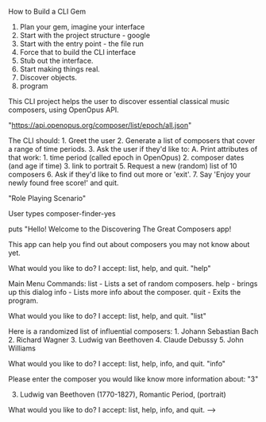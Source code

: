 How to Build a CLI Gem

1. Plan your gem, imagine your interface
2. Start with the project structure - google
3. Start with the entry point - the file run
4. Force that to build the CLI interface
5. Stub out the interface.
6. Start making things real.
7. Discover objects.
8. program

This CLI project helps the user to discover essential classical music composers, using OpenOpus API.

"https://api.openopus.org/composer/list/epoch/all.json"

The CLI should:
    1. Greet the user
    2. Generate a list of composers that cover a range of time periods.
    3. Ask the user if they'd like to:
        A. Print attributes of that work:
            1. time period (called epoch in OpenOpus)
            2. composer dates (and age if time)
            3. link to portrait
    <!--B. Ask if they would like to see a list of works of the current attribute:
            a. period
            b. composer
        <!-- c. composer dates -->
    5. Request a new (random) list of 10 composers
    6. Ask if they'd like to find out more or 'exit'.
    7. Say 'Enjoy your newly found free score!' and quit.


"Role Playing Scenario"

User types composer-finder-yes

puts "Hello! Welcome to the Discovering The Great Composers app!

This app can help you find out about composers you may not know about yet. 

What would you like to do?
I accept: list, help, and quit.
"help"

Main Menu Commands:
    list - Lists a set of random composers.
    help - brings up this dialog
    info - Lists more info about the composer. 
    quit - Exits the program.


What would you like to do?
I accept: list, help, and quit.
"list"

Here is a randomized list of influential composers:
    1. Johann Sebastian Bach
    2. Richard Wagner
    3. Ludwig van Beethoven
    4. Claude Debussy
    5. John Williams

What would you like to do?
I accept: list, help, info, and quit.
"info"

Please enter the composer you would like know more information about:
"3"

3. Ludwig van Beethoven (1770-1827), Romantic Period, (portrait)

What would you like to do?
I accept: list, help, info, and quit. -->